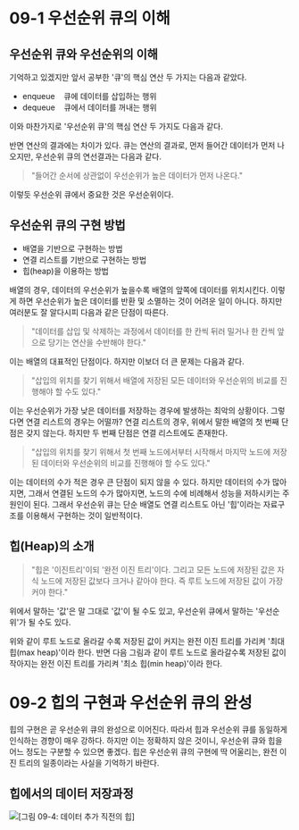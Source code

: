 # 09-1 우선순위 큐의 이해

## 우선순위 큐와 우선순위의 이해
기억하고 있겠지만 앞서 공부한 '큐'의 핵심 연산 두 가지는 다음과 같았다.

* enqueue&nbsp;&nbsp;&nbsp;&nbsp;큐에 데이터를 삽입하는 행위
* dequeue&nbsp;&nbsp;&nbsp;&nbsp;큐에서 데이터를 꺼내는 행위

이와 마찬가지로 '우선순위 큐'의 핵심 연산 두 가지도 다음과 같다.

반면 연산의 결과에는 차이가 있다. 큐는 연산의 결과로, 먼저 들어간 데이터가 먼저 나오지만, 우선순위 큐의 연선결과는 다음과 같다.
>"들어간 순서에 상관없이 우선순위가 높은 데이터가 먼저 나온다."

이렇듯 우선순위 큐에서 중요한 것은 우선순위이다.

## 우선순위 큐의 구현 방법
* 배열을 기반으로 구현하는 방법
* 연결 리스트를 기반으로 구현하는 방법
* 힙(heap)을 이용하는 방법

배열의 경우, 데이터의 우선순위가 높을수록 배열의 앞쪽에 데이터를 위치시킨다. 이렇게 하면 우선순위가 높은 데이터를 반환 및 소멸하는 것이 어려운 일이 아니다. 하지만 여러분도 잘 알다시피 다음과 같은 단점이 따른다.
>"데이터를 삽입 및 삭제하는 과정에서 데이터를 한 칸씩 뒤러 밀거나 한 칸씩 앞으로 당기는 연산을 수반해야 한다."

이는 배열의 대표적인 단점이다. 하지만 이보더 더 큰 문제는 다음과 같다.
>"삽입의 위치를 찾기 위해서 배열에 저장된 모든 데이터와 우선순위의 비교를 진행해야 할 수도 있다."

이는 우선순위가 가장 낮은 데이터를 저장하는 경우에 발생하는 최악의 상황이다. 그렇다면 연결 리스트의 경우는 어떨까? 연결 리스트의 경우, 위에서 말한 배열의 첫 번째 단점은 갖지 않는다. 하지만 두 번째 단점은 연결 리스트에도 존재한다.
>"삽입의 위치를 찾기 위해서 첫 번째 노드에서부터 시작해서 마지막 노드에 저장된 데이터와 우선순위의 비교를 진행해야 할 수도 있다."

이는 데이터의 수가 적은 경우 큰 단점이 되지 않을 수 있다. 하지만 데이터의 수가 많아지면, 그래서 연결된 노드의 수가 많아지면, 노드의 수에 비례해서 성능을 저하시키는 주원인이 된다. 그래서 우선순위 큐는 단순 배열도 연결 리스트도 아닌 '힙'이라는 자료구조를 이용해서 구현하는 것이 일반적이다.

## 힙(Heap)의 소개
>"힙은 '이진트리'이되 '완전 이진 트리'이다. 그리고 모든 노드에 저장된 값은 자식 노드에 저장된 값보다 크거나 같아야 한다. 즉 루트 노드에 저장된 값이 가장 커야 한다."

위에서 말하는 '값'은 말 그대로 '값'이 될 수도 있고, 우선순위 큐에서 말하는 '우선순위'가 될 수도 있다.

위와 같이 루트 노드로 올라갈 수록 저장된 값이 커지는 완전 이진 트리를 가리켜 '최대 힙(max heap)'이라 한다. 반면 다음 그림과 같이 루트 노드로 올라갈수록 저장된 값이 작아지는 완전 이진 트리를 가리켜 '최소 힙(min heap)'이라 한다.

# 09-2 힙의 구현과 우선순위 큐의 완성
힙의 구현은 곧 우선순위 큐의 완성으로 이어진다. 따라서 힙과 우선순위 큐를 동일하게 인식하는 경향이 매우 강하다. 하지만 이는 정확하지 않은 것이니, 우선순위 큐와 힙을 어느 정도는 구분할 수 있으면 좋겠다. 힙은 우선순위 큐의 구현에 딱 어울리는, 완전 이진 트리의 일종이라는 사실을 기억하기 바란다.

## 힙에서의 데이터 저장과정
<img src="/images/그림 09-4.png" title="[그림 09-4: 데이터 추가 직전의 힙]" alt="[그림 09-4: 데이터 추가 직전의 힙]"></img>
